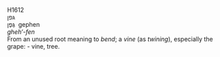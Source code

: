 H1612  
גּפן  
גֶּפֶן ‎ gephen  
*gheh‘-fen*  
From an unused root meaning to *bend*; a *vine* (as *twining*),
especially the grape: - vine, tree.  
